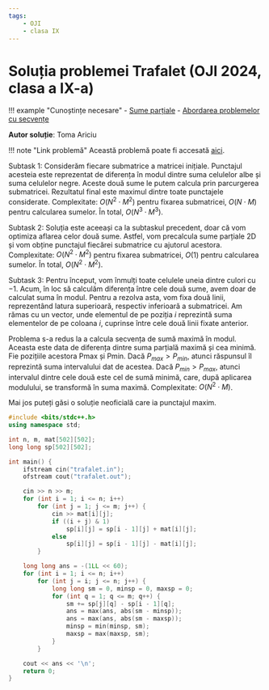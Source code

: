 ```yaml
---
tags:
    - OJI
    - clasa IX
---
```


# Soluția problemei Trafalet (OJI 2024, clasa a IX-a)

!!! example "Cunoștințe necesare"
    - [Sume parțiale](https://edu.roalgo.ro/usor/partial-sums/)
    - [Abordarea problemelor cu secvențe](https://edu.roalgo.ro/usor/sequences/)

**Autor soluție**: Toma Ariciu

!!! note "Link problemă"
    Această problemă poate fi accesată [aici](https://kilonova.ro/problems/2503/).

Subtask 1: Considerăm fiecare submatrice a matricei inițiale. Punctajul acesteia este reprezentat de diferența în modul dintre suma celulelor albe și suma celulelor negre. Aceste două sume le putem calcula prin parcurgerea submatricei. Rezultatul final este maximul dintre toate punctajele considerate. Complexitate: $O(N^2 \cdot M^2)$ pentru fixarea submatricei, $O(N \cdot M)$ pentru calcularea sumelor. În total, $O(N^3 \cdot M^3)$.

Subtask 2: Soluția este aceeași ca la subtaskul precedent, doar că vom optimiza aflarea celor două sume. Astfel, vom precalcula sume parțiale 2D și vom obține punctajul fiecărei submatrice cu ajutorul acestora. Complexitate: $O(N^2 \cdot M^2)$ pentru fixarea submatricei, $O(1)$ pentru calcularea sumelor. În total, $O(N^2 \cdot M^2)$.

Subtask 3: Pentru început, vom înmulți toate celulele uneia dintre culori cu $-1$. Acum, în loc să calculăm diferența între cele două sume, avem doar de calculat suma în modul. Pentru a rezolva asta, vom fixa două linii, reprezentând latura superioară, respectiv inferioară a submatricei. Am rămas cu un vector, unde elementul de pe poziția $i$ reprezintă suma elementelor de pe coloana $i$, cuprinse între cele două linii fixate anterior.

Problema s-a redus la a calcula secvența de sumă maximă în modul. Aceasta este data de diferența dintre suma parțială maximă și cea minimă. Fie pozițiile acestora Pmax și Pmin. Dacă $P_{max} > P_{min}$, atunci răspunsul îl reprezintă suma intervalului dat de acestea. Dacă $P_{min} > P_{max}$, atunci intervalul dintre cele două este cel de sumă minimă, care, după aplicarea modulului, se transformă în suma maximă. Complexitate: $O(N^2 \cdot M)$.

Mai jos puteți găsi o soluție neoficială care ia punctajul maxim.

```cpp
#include <bits/stdc++.h>
using namespace std;

int n, m, mat[502][502];
long long sp[502][502];

int main() {
    ifstream cin("trafalet.in");
    ofstream cout("trafalet.out");

    cin >> n >> m;
    for (int i = 1; i <= n; i++)
        for (int j = 1; j <= m; j++) {
            cin >> mat[i][j];
            if ((i + j) & 1)
                sp[i][j] = sp[i - 1][j] + mat[i][j];
            else
                sp[i][j] = sp[i - 1][j] - mat[i][j];
        }

    long long ans = -(1LL << 60);
    for (int i = 1; i <= n; i++)
        for (int j = i; j <= n; j++) {
            long long sm = 0, minsp = 0, maxsp = 0;
            for (int q = 1; q <= m; q++) {
                sm += sp[j][q] - sp[i - 1][q];
                ans = max(ans, abs(sm - minsp));
                ans = max(ans, abs(sm - maxsp));
                minsp = min(minsp, sm);
                maxsp = max(maxsp, sm);
            }
        }

    cout << ans << '\n';
    return 0;
}
```